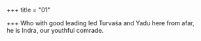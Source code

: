 +++
title = "01"

+++
Who with good leading led Turvaśa and Yadu here from afar,  
he is Indra, our youthful comrade.  